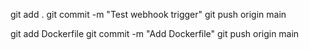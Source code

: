 git add .
git commit -m "Test webhook trigger"
git push origin main




git add Dockerfile
git commit -m "Add Dockerfile"
git push origin main








